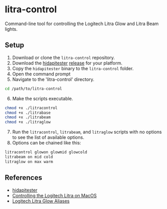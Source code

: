 # litra-control

Command-line tool for controlling the Logitech Litra Glow and Litra Beam lights.

## Setup

1. Download or clone the `litra-control` repository.
2. Download the [hidapitester](https://github.com/todbot/hidapitester) [release](https://github.com/todbot/hidapitester/releases) for your platform.
3. Copy the `hidapitester` binary to the `litra-control` folder.
4. Open the command prompt
5. Navigate to the 'litra-control' directory.

  ```bash
  cd /path/to/litra-control
  ```

6. Make the scripts executable.

  ```bash
  chmod +x ./litracontrol
  chmod +x ./litrabase
  chmod +x ./litrabeam
  chmod +x ./litraglow
  ```

7. Run the `litracontrol`, `litrabeam`, and `litraglow` scripts with no options to see the list of available options.
8. Options can be chained like this:

  ```bash
  litracontrol glowon glowmid glowcold
  litrabeam on mid cold
  litraglow on max warm
  ```

## References

- [hidapitester](https://github.com/todbot/hidapitester)
- [Controlling the Logitech Litra on MacOS](https://ultracrepidarian.phfactor.net/tag/mac/)
- [Logitech Litra Glow Aliases](https://github.com/kharyam/litra-driver/issues/13)
